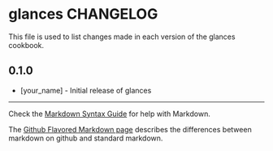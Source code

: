 glances CHANGELOG
=================

This file is used to list changes made in each version of the glances cookbook.

0.1.0
-----
- [your_name] - Initial release of glances

- - -
Check the [Markdown Syntax Guide](http://daringfireball.net/projects/markdown/syntax) for help with Markdown.

The [Github Flavored Markdown page](http://github.github.com/github-flavored-markdown/) describes the differences between markdown on github and standard markdown.
